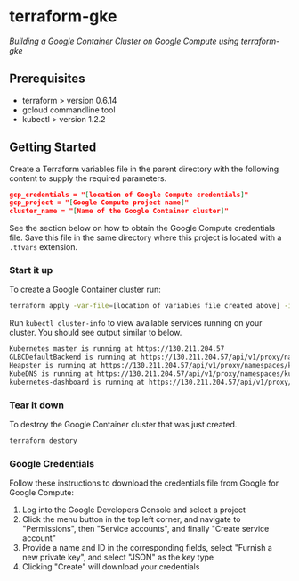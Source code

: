 # terraform-gke
_Building a Google Container Cluster on Google Compute using terraform-gke_

## Prerequisites
* terraform > version 0.6.14
* gcloud commandline tool
* kubectl > version 1.2.2

## Getting Started

Create a Terraform variables file in the parent directory with the following content to supply the required
parameters.
```json
gcp_credentials = "[location of Google Compute credentials]"
gcp_project = "[Google Compute project name]"
cluster_name = "[Name of the Google Container cluster]"
```

See the section below on how to obtain the Google Compute credentials file.
Save this file in the same directory where this project is located with a `.tfvars` extension.

### Start it up

To create a Google Container cluster run:
```bash
terraform apply -var-file=[location of variables file created above] -input=false -refresh=false ./
```

Run `kubectl cluster-info` to view available services running on your cluster. You should see output similar to below.
```bash
Kubernetes master is running at https://130.211.204.57
GLBCDefaultBackend is running at https://130.211.204.57/api/v1/proxy/namespaces/kube-system/services/default-http-backend
Heapster is running at https://130.211.204.57/api/v1/proxy/namespaces/kube-system/services/heapster
KubeDNS is running at https://130.211.204.57/api/v1/proxy/namespaces/kube-system/services/kube-dns
kubernetes-dashboard is running at https://130.211.204.57/api/v1/proxy/namespaces/kube-system/services/kubernetes-dashboard
```

### Tear it down

To destroy the Google Container cluster that was just created.
```bash
terraform destory
```

### Google Credentials

Follow these instructions to download the credentials file from Google for Google Compute:

1.  Log into the Google Developers Console and select a project
2.  Click the menu button in the top left corner, and navigate to "Permissions", then "Service accounts", and finally "Create service account"
3.  Provide a name and ID in the corresponding fields, select "Furnish a new private key", and select "JSON" as the key type
4.  Clicking "Create" will download your credentials
